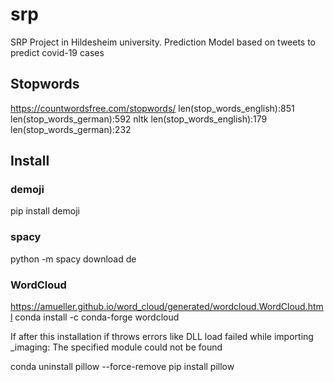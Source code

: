 # srp
SRP Project in Hildesheim university. Prediction Model based on tweets to predict covid-19 cases


## Stopwords
https://countwordsfree.com/stopwords/
len(stop_words_english):851
len(stop_words_german):592
nltk
len(stop_words_english):179
len(stop_words_german):232



## Install
### demoji
pip install demoji

### spacy
python -m spacy download de

### WordCloud
https://amueller.github.io/word_cloud/generated/wordcloud.WordCloud.html
conda install -c conda-forge wordcloud

If after this installation if throws errors like
DLL load failed while importing _imaging: The specified module could not be found

conda uninstall pillow --force-remove
pip install pillow
